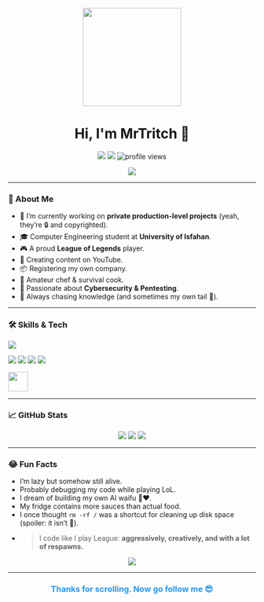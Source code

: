 

<p align="center">
  <img src="https://media.tenor.com/-Fx64xP8qTQAAAAC/hacker-pepe.gif" height="200" />
</p>

<h1 align="center">Hi, I'm MrTritch 👋</h1>

<p align="center">
  <a href="mailto:mrtritch.org@gmail.com"><img src="https://img.shields.io/badge/Email-mrtritch.org@gmail.com-red?style=for-the-badge&logo=gmail"></a>
  <a href="https://t.me/mr_tr_ut"><img src="https://img.shields.io/badge/Telegram-@mr_tr_ut-2CA5E0?style=for-the-badge&logo=telegram"></a>
  <img src="https://komarev.com/ghpvc/?username=mrtritch&style=for-the-badge" alt="profile views"/>
</p>

<p align="center">
  <img src="https://readme-typing-svg.herokuapp.com?font=Fira+Code&size=24&duration=4000&pause=1000&center=true&vCenter=true&width=435&lines=Python+Dev+%7C+Django+Lover;League+of+Legends+Addict;Lazy+but+Ambitious;Trying+to+Change+My+Life;Happy+Iranian+With+Big+Dreams;Content+Creator+%7C+YouTuber"/>
</p>

---

### 🚀 About Me

- 🔭 I’m currently working on **private production-level projects** (yeah, they’re 🔒 and copyrighted).
- 🎓 Computer Engineering student at **University of Isfahan**.
- 🎮 A proud **League of Legends** player.
- 🎥 Creating content on YouTube.
- 📦 Registering my own company.
- 🍳 Amateur chef & survival cook.
- 🔐 Passionate about **Cybersecurity & Pentesting**.
- 🧠 Always chasing knowledge (and sometimes my own tail 🐶).

---

### 🛠️ Skills & Tech
<p>
  <img src="https://skillicons.dev/icons?i=python,django,docker,linux,cs&perline=5" />
</p>
<p>
  <img src="https://img.shields.io/badge/Speaks-Farsi-008080?style=flat-square&logo=googletranslate&logoColor=white"/>
  <img src="https://img.shields.io/badge/Hobby-Gaming-orange?style=flat-square&logo=playstation"/>
  <img src="https://img.shields.io/badge/Hobby-Content%20Creation-blueviolet?style=flat-square&logo=youtube"/>
  <img src="https://img.shields.io/badge/Hobby-Cooking-yellow?style=flat-square&logo=simpleicons"/>
</p>
<p>
  <img src="https://upload.wikimedia.org/wikipedia/en/thumb/0/05/League_of_Legends_icon.svg/2048px-League_of_Legends_icon.svg.png" height="40"/>
</p>

---

### 📈 GitHub Stats
<p align="center">
  <img src="https://github-readme-stats.vercel.app/api?username=mrtritch&show_icons=true&theme=tokyonight"/>
  <img src="https://github-readme-streak-stats.herokuapp.com?user=mrtritch&theme=tokyonight&date_format=M%20j%5B%2C%20Y%5D"/>
  <img src="https://github-readme-stats.vercel.app/api/top-langs/?username=mrtritch&layout=compact&theme=tokyonight"/>
</p>

---

### 😂 Fun Facts

- I’m lazy but somehow still alive.
- Probably debugging my code while playing LoL.
- I dream of building my own AI waifu 🤖❤️.
- My fridge contains more sauces than actual food.
- I once thought `rm -rf /` was a shortcut for cleaning up disk space (spoiler: it isn’t 😬).
- > I code like I play League: **aggressively, creatively, and with a lot of respawns.**

<p align="center">
  <img src="https://readme-typing-svg.herokuapp.com?font=Fira+Code&weight=500&size=24&pause=1000&color=00FFFF&center=true&vCenter=true&multiline=true&width=600&lines=I+build.+I+learn.+I+fail.+I+repeat.;Welcome+to+my+chaotic+GitHub+universe!;Brace+yourself...+more+is+coming!" />
</p>


---

<h3 align="center" style="color:#2196F3">
  Thanks for scrolling. Now go follow me 😎
</h3>

